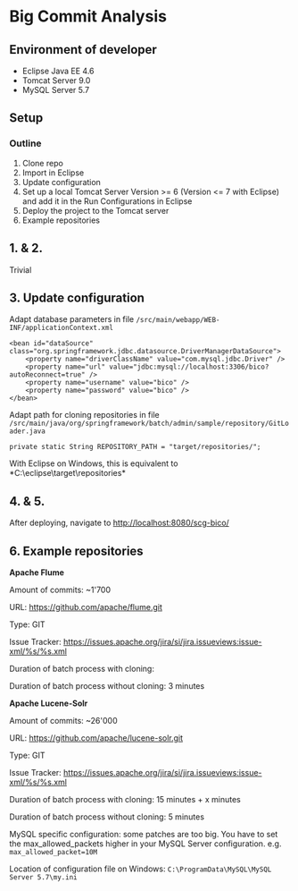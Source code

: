 # Big Commit Analysis #

## Environment of developer ##
- Eclipse Java EE 4.6
- Tomcat Server 9.0
- MySQL Server 5.7

## Setup ##

### Outline ###

1. Clone repo
2. Import in Eclipse
3. Update configuration
4. Set up a local Tomcat Server Version >= 6 (Version <= 7 with Eclipse) and add it in the Run Configurations in Eclipse
5. Deploy the project to the Tomcat server
6. Example repositories

## 1. & 2. ##
Trivial
## 3. Update configuration ##
Adapt database parameters in file
`/src/main/webapp/WEB-INF/applicationContext.xml`

	<bean id="dataSource" class="org.springframework.jdbc.datasource.DriverManagerDataSource">
		<property name="driverClassName" value="com.mysql.jdbc.Driver" />
		<property name="url" value="jdbc:mysql://localhost:3306/bico?autoReconnect=true" />
		<property name="username" value="bico" />
		<property name="password" value="bico" />
	</bean>

Adapt path for cloning repositories in file
`/src/main/java/org/springframework/batch/admin/sample/repository/GitLoader.java`

`private static String REPOSITORY_PATH = "target/repositories/";`

With Eclipse on Windows, this is equivalent to *C:\eclipse\target\repositories\*

## 4. & 5. ##
After deploying, navigate to [http://localhost:8080/scg-bico/](http://localhost:8080/scg-bico/)

## 6. Example repositories ##

**Apache Flume**

Amount of commits: ~1'700

URL: https://github.com/apache/flume.git

Type: GIT

Issue Tracker: https://issues.apache.org/jira/si/jira.issueviews:issue-xml/%s/%s.xml

Duration of batch process with cloning:

Duration of batch process without cloning: 3 minutes

**Apache Lucene-Solr**

Amount of commits: ~26'000

URL: https://github.com/apache/lucene-solr.git

Type: GIT

Issue Tracker: https://issues.apache.org/jira/si/jira.issueviews:issue-xml/%s/%s.xml

Duration of batch process with cloning: 15 minutes + x minutes

Duration of batch process without cloning: 5 minutes

MySQL specific configuration: some patches are too big. You have to set the max_allowed_packets higher in your MySQL Server configuration. e.g. `max_allowed_packet=10M`

Location of configuration file on Windows: `C:\ProgramData\MySQL\MySQL Server 5.7\my.ini`